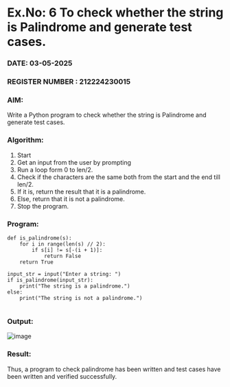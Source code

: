 # Ex.No: 6 To check whether the string is Palindrome and generate test cases.

### DATE: 03-05-2025                                                                            
### REGISTER NUMBER : 212224230015
### AIM: 
Write a Python program to check whether the string is Palindrome and generate test cases. 
### Algorithm:
1. Start
2. Get an input from the user by prompting 
3. Run a loop form 0 to len/2.
4. Check if the characters are the same both from the start and the end till len/2. 
5. If it is, return the result that it is a palindrome.
6. Else, return that it is not a palindrome. 
7. Stop the program.
### Program:
```
def is_palindrome(s):
    for i in range(len(s) // 2):
        if s[i] != s[-(i + 1)]:
            return False
    return True

input_str = input("Enter a string: ")
if is_palindrome(input_str):
    print("The string is a palindrome.")
else:
    print("The string is not a palindrome.")


```












### Output:
![image](https://github.com/user-attachments/assets/82cb4f31-e9c5-4f9e-a274-f3abf4ee45e5)





### Result:
Thus, a program to check palindrome has been written and test cases have been written and verified successfully.
